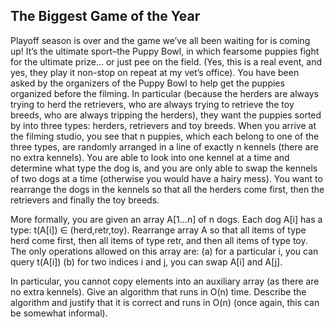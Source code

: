 ## The Biggest Game of the Year
 
Playoff season is over and the game we’ve all been waiting for is coming up! It’s the ultimate sport–the Puppy Bowl, in which fearsome puppies fight for the ultimate prize... or just pee on the field. (Yes, this is a real event, and yes, they play it non-stop on repeat at my vet’s office). You have been asked by the organizers of the Puppy Bowl to help get the puppies organized before the filming. In particular (because the herders are always trying to herd the retrievers, who are always trying to retrieve the toy breeds, who are always tripping the herders), they want the puppies sorted by into three types: herders, retrievers and toy breeds. When you arrive at the filming studio, you see that n puppies, which each belong to one of the three types, are randomly arranged in a line of exactly n kennels (there are no extra kennels). You are able to look into one kennel at a time and determine what type the dog is, and you are only able to swap the kennels of two dogs at a time (otherwise you would have a hairy mess). You want to rearrange the dogs in the kennels so that all the herders come first, then the retrievers and finally the toy breeds.

More formally, you are given an array A[1...n] of n dogs. Each dog A[i] has a type: t(A[i]) ∈ (herd,retr,toy). Rearrange array A so that all items of type herd come first, then all items of type retr, and then all items of type toy. The only operations allowed on this array are:
(a) for a particular i, you can query t(A[i])
(b) for two indices i and j, you can swap A[i] and A[j].

In particular, you cannot copy elements into an auxiliary array (as there are no extra kennels). Give an algorithm that runs in O(n) time.
Describe the algorithm and justify that it is correct and runs in O(n) (once again, this can be somewhat informal).